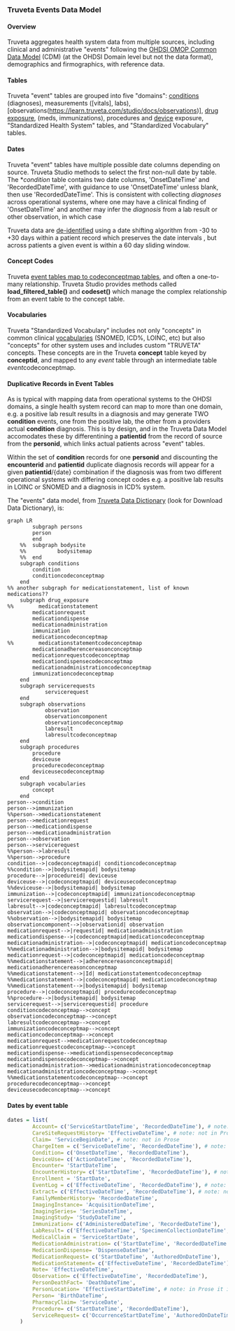 ### Truveta Events Data Model  
#### Overview  
Truveta aggregates health system data from multiple sources, including clinical and administrative "events" following the [OHDSI OMOP Common Data Model](https://ohdsi.github.io/CommonDataModel/) (CDM) (at the OHDSI Domain level but not the data format), demographics and firmographics, with reference data.  


#### Tables  
Truveta "event" tables are grouped into five "domains": [conditions](https://learn.truveta.com/studio/docs/conditions) (diagnoses), measurements ([vitals], labs), [observations(https://learn.truveta.com/studio/docs/observations)], [drug exposure](https://learn.truveta.com/studio/docs/medications), (meds, immunizations), procedures and [device](https://learn.truveta.com/studio/docs/device-use) exposure, "Standardized Health System" tables, and "Standardized Vocabulary" tables.  

#### Dates  
Truveta "event" tables have multiple possible date columns depending on source. Truveta Studio methods to select the first non-null date by table. The **condition* table contains two date columns, 'OnsetDateTime' and 'RecordedDateTime', with guidance to use 'OnsetDateTime' unless blank, then use 'RecordedDateTime'. This is consistent with collecting *diagnoses* across operational systems, where one may have a clinical finding of 'OnsetDateTime' and another may infer the *diagnosis* from a lab result or other observation, in which case

Truveta data are [de-identified](https://learn.truveta.com/studio/docs/de-identification-and-suppression) using a date shifting algorithm from -30 to +30 days within a patient record which preserves the date intervals , but across patients a given event is within a 60 day sliding window.

#### Concept Codes
Truveta [event tables map to <event>codeconceptmap tables](https://learn.truveta.com/studio/docs/truveta-data-model#codeconceptmap-table-joins), and often a one-to-many relationship. Truveta Studio provides methods called **load_filtered_table()**  and **codeset()** which manage the complex relationship from an event table to the concept table. 

#### Vocabularies  
Truveta "Standardized Vocabulary" includes not only "concepts" in common clinical [vocabularies](https://learn.truveta.com/studio/docs/code-sets) (SNOMED, ICD%, LOINC, etc) but also "concepts" for other system uses and includes custom "TRUVETA" concepts. These concepts are in the Truveta **concept** table keyed by **conceptid**, and mapped to any *event* table through an intermediate table *event*codeconceptmap.


#### Duplicative Records in Event Tables
As is typical with mapping data from operational systems to the OHDSI domains, a single health system record can map to more than one domain, e.g. a positive lab result results in a diagnosis and may generate TWO **condition** events, one from the positive lab, the other from a providers actual **condition** diagnosis. This is by design, and in the Truveta Data Model accomodates these by differentining a **patientid** from the record of source from the **personid**, which links actual patients across "event" tables. 

Within the set of **condition** records for one **personid** and discounting the **encounterid** and **patientid** duplicate diagnosis records will appear for a given **patientid**/{date} combination if the diagnosis was from two different operational systems with differing concept codes e.g. a positive lab results in LOINC or SNOMED and a diagnosis in ICD% system.


The "events" data model, from [Truveta Data Dictionary](https://learn.truveta.com/studio/docs/data-dictionary) (look for Download Data Dictionary), is:
```mermaid
graph LR
        subgraph persons
        person
        end
    %%  subgraph bodysite
    %%          bodysitemap
    %%  end
    subgraph conditions
        condition
        conditioncodeconceptmap
    end
%% another subgraph for medicationstatement, list of known medications??
    subgraph drug_exposure
%%        medicationstatement
        medicationrequest
        medicationdispense
        medicationadministration
        immunization
        medicationcodeconceptmap
%%        medicationstatementcodeconceptmap
        medicationadherencereasonconceptmap
        medicationrequestcodeconceptmap
        medicationdispensecodeconceptmap
        medicationadministrationcodeconceptmap
        immunizationcodeconceptmap
    end
    subgraph servicerequests
            servicerequest
    end
    subgraph observations
            observation
            observationcomponent
            observationcodeconceptmap
            labresult
            labresultcodeconceptmap
    end
    subgraph procedures
        procedure
        deviceuse
        procedurecodeconceptmap
        deviceusecodeconceptmap
    end
    subgraph vocabularies 
        concept 
    end
person-->condition
person-->immunization
%%person-->medicationstatement
person-->medicationrequest
person-->medicationdispense
person-->medicationadministration
person-->observation
person-->servicerequest
%%person-->labresult
%%person-->procedure
condition-->|codeconceptmapid| conditioncodeconceptmap 
%%condition-->|bodysitemapid| bodysitemap 
procedure-->|procedureid| deviceuse  
deviceuse-->|codeconceptmapid| deviceusecodeconceptmap 
%%deviceuse-->|bodysitemapid| bodysitemap 
immunization-->|codeconceptmapid| immunizationcodeconceptmap 
servicerequest-->|servicerequestid| labresult
labresult-->|codeconceptmapid| labresultcodeconceptmap 
observation-->|codeconceptmapid| observationcodeconceptmap 
%%observation-->|bodysitemapid| bodysitemap 
observationcomponent-->|observationid| observation 
medicationrequest-->|requestid| medicationadministration  
medicationdispense-->|codeconceptmapid|medicationcodeconceptmap 
medicationadministration-->|codeconceptmapid| medicationcodeconceptmap 
%%medicationadministration-->|bodysitemapid| bodysitemap 
medicationrequest-->|codeconceptmapid| medicationcodeconceptmap 
%%medicationstatement-->|adherencereasonconceptmapid| medicationadherencereasonconceptmap 
%%medicationstatement-->|Id| medicationstatementcodeconceptmap
%%medicationstatement-->|codeconceptmapid| medicationcodeconceptmap 
%%medicationstatement-->|bodysitemapid| bodysitemap 
procedure-->|codeconceptmapid| procedurecodeconceptmap 
%%procedure-->|bodysitemapid| bodysitemap 
servicerequest-->|servicerequestid| procedure
conditioncodeconceptmap-->concept
observationcodeconceptmap-->concept
labresultcodeconceptmap-->concept
immunizationcodeconceptmap-->concept
medicationcodeconceptmap-->concept
medicationrequest-->medicationrequestcodeconceptmap
medicationrequestcodeconceptmap-->concept
medicationdispense-->medicationdispensecodeconceptmap
medicationdispensecodeconceptmap-->concept
medicationadministration-->medicationadministrationcodeconceptmap
medicationadministrationcodeconceptmap-->concept
%%medicationstatementcodeconceptmap-->concept
procedurecodeconceptmap-->concept
deviceusecodeconceptmap-->concept
```


#### Dates by event table
```R
dates = list(
        Account= c('ServiceStartDateTime', 'RecordedDateTime'), # note: not in Prose
        CareSiteRequestHistory= 'EffectiveDateTime', # note: not in Prose
        Claim= 'ServiceBeginDate', # note: not in Prose
        ChargeItem = c('ServiceDateTime', 'RecordedDateTime'), # note: not in Prose
        Condition= c('OnsetDateTime', 'RecordedDateTime'),
        DeviceUse= c('ActionDateTime', 'RecordedDateTime'),
        Encounter= 'StartDateTime',
        EncounterHistory= c('StartDateTime', 'RecordedDateTime'), # note: not in Prose
        Enrollment = 'StartDate',
        EventLog = c('EffectiveDateTime', 'RecordedDateTime'), # note: not in Prose
        Extract= c('EffectiveDateTime', 'RecordedDateTime'), # note: not in Prose
        FamilyMemberHistory= 'RecordedDateTime',
        ImagingInstance= 'AcquisitionDateTime',
        ImagingSeries= 'SeriesDateTime',
        ImagingStudy= 'StudyDateTime',
        Immunization= c('AdministeredDateTime', 'RecordedDateTime'),
        LabResult= c('EffectiveDateTime', 'SpecimenCollectionDateTime', 'RecordedDateTime'),
        MedicalClaim = 'ServiceStartDate',
        MedicationAdministration= c('StartDateTime', 'RecordedDateTime'),
        MedicationDispense= 'DispenseDateTime',
        MedicationRequest= c('StartDateTime', 'AuthoredOnDateTime'),
        MedicationStatement= c('EffectiveDateTime', 'RecordedDateTime'),
        Note= 'EffectiveDateTime',
        Observation= c('EffectiveDateTime', 'RecordedDateTime'),
        PersonDeathFact= 'DeathDateTime',
        PersonLocation= 'EffectiveStartDateTime', # note: in Prose it is EffectiveDateTime
        Person= 'BirthDateTime',
        PharmacyClaim= 'ServiceDate',
        Procedure= c('StartDateTime', 'RecordedDateTime'),
        ServiceRequest= c('OccurrenceStartDateTime', 'AuthoredOnDateTime', 'RecordedDateTime')
    )
```